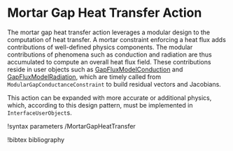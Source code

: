 # Mortar Gap Heat Transfer Action

The mortar gap heat transfer action leverages a modular design to the computation of heat transfer. 
A mortar constraint enforcing a heat flux adds contributions of well-defined physics components. The modular contributions of
phenomena such as conduction and radiation are thus accumulated to compute an overall heat flux field. These contributions reside in user objects such as 
[GapFluxModelConduction](GapFluxModelConduction.md) and [GapFluxModelRadiation](GapFluxModelRadiation.md), which 
are timely called from `ModularGapConductanceConstraint` to build residual vectors and Jacobians.

This action can be expanded with more accurate or additional physics, which, according to this design pattern, must 
be implemented in `InterfaceUserObject`s.

!syntax parameters /MortarGapHeatTransfer

!bibtex bibliography

